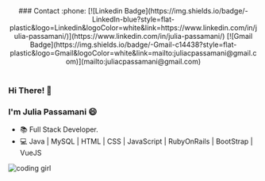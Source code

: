 <div align="center"> 
### Contact :phone:	
[![Linkedin Badge](https://img.shields.io/badge/-LinkedIn-blue?style=flat-plastic&logo=Linkedin&logoColor=white&link=https://www.linkedin.com/in/julia-passamani/)](https://www.linkedin.com/in/julia-passamani/)
[![Gmail Badge](https://img.shields.io/badge/-Gmail-c14438?style=flat-plastic&logo=Gmail&logoColor=white&link=mailto:juliacpassamani@gmail.com)](mailto:juliacpassamani@gmail.com)
</div>
<br>


### Hi There! 👋 
### I'm Julia Passamani 😄

- :books: Full Stack Developer.
- :computer: Java | MySQL | HTML | CSS | JavaScript | RubyOnRails | BootStrap | VueJS  
 
![coding girl](https://i.imgur.com/rHlEdDq.gif)